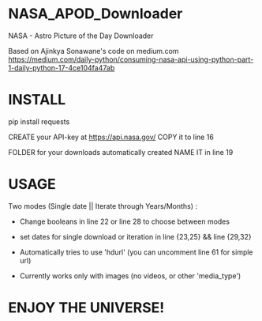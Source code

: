 # NASA_APOD_Downloader
NASA - Astro Picture of the Day Downloader

Based on Ajinkya Sonawane's code on medium.com   
https://medium.com/daily-python/consuming-nasa-api-using-python-part-1-daily-python-17-4ce104fa47ab

# INSTALL
pip install requests

CREATE your API-key at https://api.nasa.gov/
COPY it to line 16

FOLDER for your downloads automatically created
NAME IT in line 19

# USAGE

Two modes (Single date || Iterate through Years/Months) :  
- Change booleans in line 22 or line 28 to choose between modes
- set dates for single download or iteration in line {23,25} && line {29,32}

- Automatically tries to use 'hdurl' (you can uncomment line 61 for simple url)
- Currently works only with images (no videos, or other 'media_type')

# ENJOY THE UNIVERSE!
